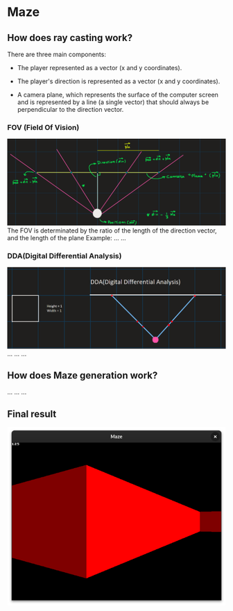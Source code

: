 # Maze


## How does ray casting work?
There are three main components:

- The player represented as a vector (x and y coordinates).

- The player's direction is represented as a vector (x and y coordinates).

- A camera plane, which represents the surface of the computer screen and is represented by a line (a single vector) that should always be perpendicular to the direction vector.


### FOV (Field Of Vision)
![Code](images/vec.png)
The FOV is determinated by the ratio of the length of the direction vector, and the length of the plane
Example: 
...
...

### DDA(Digital Differential Analysis)
![Code](images/DDA.png)
...
...
...




## How does Maze generation work?
...
...
...



## Final result
![Code](images/maze_visual.png)
